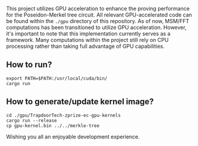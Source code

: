 This project utilizes GPU acceleration to enhance the proving performance for the Poseidon-Merkel tree circuit. All relevant GPU-accelerated code can be found within the `./gpu` directory of this repository. As of now, MSM/FFT computations has been transitioned to utilize GPU acceleration. However, it's important to note that this implementation currently serves as a framework. Many computations within the project still rely on CPU processing rather than taking full advantage of GPU capabilities.

## How to run?
```
export PATH=$PATH:/usr/local/cuda/bin/
cargo run
```

## How to generate/update kernel image?
```
cd ./gpu/TrapdoorTech-zprize-ec-gpu-kernels
cargo run --release
cp gpu-kernel.bin ../../merkle-tree
```

Wishing you all an enjoyable development experience.
